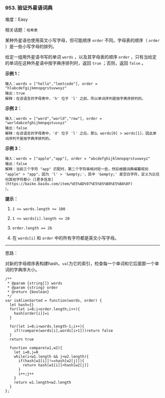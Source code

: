 ### 953. 验证外星语词典

难度：Easy

相关话题：`哈希表`

某种外星语也使用英文小写字母，但可能顺序  `order`  不同。字母表的顺序（ `order` ）是一些小写字母的排列。



给定一组用外星语书写的单词  `words` ，以及其字母表的顺序  `order` ，只有当给定的单词在这种外星语中按字典序排列时，返回  `true` ；否则，返回  `false` 。







**示例 1：** 



```
输入：words = ["hello","leetcode"], order = "hlabcdefgijkmnopqrstuvwxyz"
输出：true
解释：在该语言的字母表中，'h' 位于 'l' 之前，所以单词序列是按字典序排列的。
```


**示例 2：** 



```
输入：words = ["word","world","row"], order = "worldabcefghijkmnpqstuvxyz"
输出：false
解释：在该语言的字母表中，'d' 位于 'l' 之后，那么 words[0] > words[1]，因此单词序列不是按字典序排列的。
```


**示例 3：** 



```
输入：words = ["apple","app"], order = "abcdefghijklmnopqrstuvwxyz"
输出：false
解释：当前三个字符 "app" 匹配时，第二个字符串相对短一些，然后根据词典编纂规则 "apple" > "app"，因为 'l' > '&empty;'，其中 '&empty;' 是空白字符，定义为比任何其他字符都小（[更多信息](https://baike.baidu.com/item/%E5%AD%97%E5%85%B8%E5%BA%8F)
）。
```






**提示：** 




1.  `1 <= words.length <= 100` 

2.  `1 <= words[i].length <= 20` 

3.  `order.length == 26` 

4. 在 `words[i]` 和 `order` 中的所有字符都是英文小写字母。






-----

思路：

对新的字母顺序表构建hash，`val`为它的索引，检查每一个单词和它后面那一个单词的字典序大小。

```
/**
 * @param {string[]} words
 * @param {string} order
 * @return {boolean}
 */
var isAlienSorted = function(words, order) {
  let hash={}
  for(let i=0;i<order.length;i++){
    hash[order[i]]=i
  }
  
  for(let i=0;i<words.length-1;i++){
    if(!compare(words[i],words[i+1]))return false
  }
  return true
  
  function compare(w1,w2){
    let i=0,j=0
    while(i<w1.length && j<w2.length){
      if(hash[w1[i]]!==hash[w2[j]]){
        return hash[w1[i]]<hash[w2[j]]
      }
      i++;j++
    }
    return w1.length<w2.length
  }
};
```


